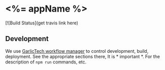 # <%= appName %>

[![Build Status](get travis link here)

## Development

We use [GarlicTech workflow manager](https://github.com/garlictech/workflows) to control development, build, deployment. 
See the appropriate sections there, It is * important *. For the description of `npm run` commands, etc.

